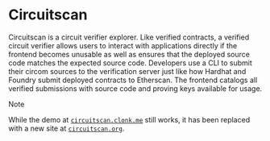 # Circuitscan

Circuitscan is a circuit verifier explorer. Like verified contracts, a verified circuit verifier allows users to interact with applications directly if the frontend becomes unusable as well as ensures that the deployed source code matches the expected source code. Developers use a CLI to submit their circom sources to the verification server just like how Hardhat and Foundry submit deployed contracts to Etherscan. The frontend catalogs all verified submissions with source code and proving keys available for usage.

> [!NOTE]
> While the demo at [`circuitscan.clonk.me`](https://circuitscan.clonk.me) still works, it has been replaced with a new site at [`circuitscan.org`](https://circuitscan.org).
